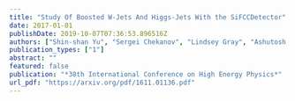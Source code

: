 ```yaml
---
title: "Study Of Boosted W-Jets And Higgs-Jets With the SiFCCDetector"
date: 2017-01-01
publishDate: 2019-10-07T07:36:53.896516Z
authors: ["Shin-shan Yu", "Sergei Chekanov", "Lindsey Gray", "Ashutosh Kotwal", "Sourav Sen", "Nhan Tran"]
publication_types: ["1"]
abstract: ""
featured: false
publication: "*38th International Conference on High Energy Physics*"
url_pdf: "https://arxiv.org/pdf/1611.01136.pdf"
---
```


